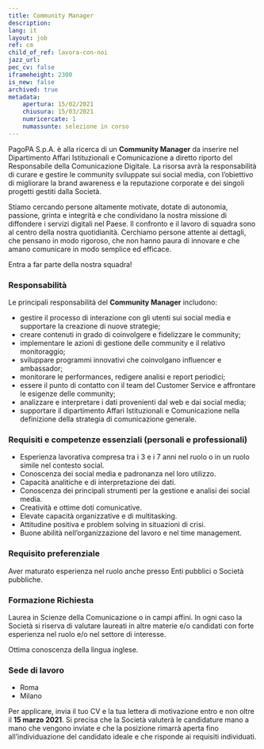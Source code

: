 ```yaml
---
title: Community Manager
description:
lang: it
layout: job
ref: cm
child_of_ref: lavora-con-noi
jazz_url:
pec_cv: false
iframeheight: 2300
is_new: false
archived: true
metadata:
    apertura: 15/02/2021
    chiusura: 15/03/2021
    numricercate: 1
    numassunte: selezione in corso
---
```


PagoPA S.p.A. è alla ricerca di un **Community Manager** da inserire nel Dipartimento Affari Istituzionali e Comunicazione a diretto riporto del Responsabile della Comunicazione Digitale. La risorsa avrà la responsabilità di curare e gestire le community sviluppate sui social media, con l’obiettivo di migliorare la brand awareness e la reputazione corporate e dei singoli progetti gestiti dalla Società.
 
Stiamo cercando persone altamente motivate, dotate di autonomia, passione, grinta e integrità e che condividano la nostra missione di diffondere i servizi digitali nel Paese.
Il confronto e il lavoro di squadra sono al centro della nostra quotidianità. 
Cerchiamo persone attente ai dettagli, che pensano in modo rigoroso, che non hanno paura di innovare e che amano comunicare in modo semplice ed efficace.
 
Entra a far parte della nostra squadra!
 
### Responsabilità
Le principali responsabilità del **Community Manager** includono:
 
- gestire il processo di interazione con gli utenti sui social media e supportare la creazione di nuove strategie;
- creare contenuti in grado di coinvolgere e fidelizzare le community;
- implementare le azioni di gestione delle community e il relativo monitoraggio;
- sviluppare programmi innovativi che coinvolgano influencer e ambassador;
- monitorare le performances, redigere analisi e report periodici;
- essere il punto di contatto con il team del Customer Service e affrontare le esigenze delle community;
- analizzare e interpretare i dati provenienti dal web e dai social media;
- supportare il dipartimento Affari Istituzionali  e Comunicazione nella definizione della strategia di comunicazione generale.
 
### Requisiti e competenze essenziali (personali e professionali)
- Esperienza lavorativa compresa tra i 3 e i 7 anni nel ruolo o in un ruolo simile nel contesto social.
- Conoscenza dei social media e padronanza nel loro utilizzo.
- Capacità analitiche e di interpretazione dei dati.
- Conoscenza dei principali strumenti per la gestione e analisi dei social media.
- Creatività e ottime doti comunicative.
- Elevate capacità organizzative e di multitasking.
- Attitudine positiva e problem solving in situazioni di crisi.
- Buone abilità nell’organizzazione del lavoro e nel time management.
 
### Requisito preferenziale
Aver maturato esperienza nel ruolo anche presso Enti pubblici o Società pubbliche.
 
### Formazione Richiesta
Laurea in Scienze della Comunicazione o in campi affini. In ogni caso la Società si riserva di valutare laureati in altre materie e/o candidati con forte esperienza nel ruolo e/o nel settore di interesse.

Ottima conoscenza della lingua inglese.
 
### Sede di lavoro
- Roma
- Milano
 
Per applicare, invia il tuo CV e la tua lettera di motivazione entro e non oltre il **15 marzo 2021**. Si precisa che la Società valuterà le candidature mano a mano che vengono inviate e che la posizione rimarrà aperta fino all’individuazione del candidato ideale e che risponde ai requisiti individuati.
